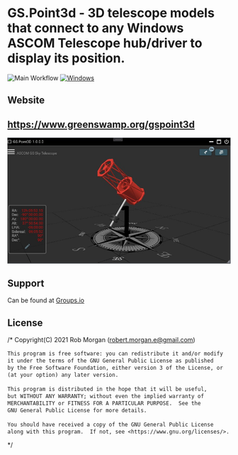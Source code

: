 # GS.Point3d - 3D telescope models that connect to any Windows ASCOM Telescope hub/driver to display its position.

![Main Workflow](https://github.com/rmorgan001/GS.Point3D/workflows/Main%20Workflow/badge.svg)
[![Windows](https://img.shields.io/github/v/release/rmorgan001/GS.Point3D)](https://github.com/rmorgan001/GS.Point3D/releases)

## Website
## https://www.greenswamp.org/gspoint3d

![Alt text](Misc/main1.jpg?raw=true "GS.Point3D")


## Support

Can be found at [Groups.io](https://groups.io/g/GSS)

## License

/* 
    Copyright(C) 2021  Rob Morgan (robert.morgan.e@gmail.com)

    This program is free software: you can redistribute it and/or modify
    it under the terms of the GNU General Public License as published
    by the Free Software Foundation, either version 3 of the License, or
    (at your option) any later version.

    This program is distributed in the hope that it will be useful,
    but WITHOUT ANY WARRANTY; without even the implied warranty of
    MERCHANTABILITY or FITNESS FOR A PARTICULAR PURPOSE.  See the
    GNU General Public License for more details.

    You should have received a copy of the GNU General Public License
    along with this program.  If not, see <https://www.gnu.org/licenses/>.
 */
